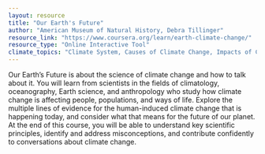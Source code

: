 ```yaml
---
layout: resource
title: "Our Earth's Future"
author: "American Museum of Natural History, Debra Tillinger"
resource_link: "https://www.coursera.org/learn/earth-climate-change/"
resource_type: "Online Interactive Tool"
climate_topics: "Climate System, Causes of Climate Change, Impacts of Climate Change, Mitigation, Adaptation"
---
```


Our Earth’s Future is about the science of climate change and how to talk about it. You will learn from scientists in the fields of climatology, oceanography, Earth science, and anthropology who study how climate change is affecting people, populations, and ways of life. Explore the multiple lines of evidence for the human-induced climate change that is happening today, and consider what that means for the future of our planet. At the end of this course, you will be able to understand key scientific principles, identify and address misconceptions, and contribute confidently to conversations about climate change.